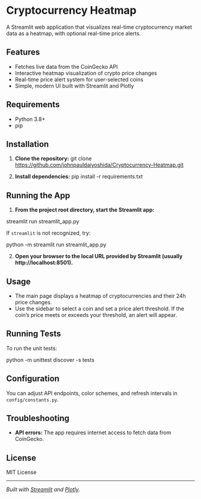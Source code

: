 # Cryptocurrency Heatmap

A Streamlit web application that visualizes real-time cryptocurrency market data as a heatmap, with optional real-time price alerts.

## Features

- Fetches live data from the CoinGecko API
- Interactive heatmap visualization of crypto price changes
- Real-time price alert system for user-selected coins
- Simple, modern UI built with Streamlit and Plotly

## Requirements

- Python 3.8+
- pip

## Installation

1. **Clone the repository:**
git clone https://github.com/johnpauldaiyoshida/Cryptocurrency-Heatmap.git

2. **Install dependencies:**
pip install -r requirements.txt

## Running the App

1. **From the project root directory, start the Streamlit app:**

streamlit run streamlit_app.py

If `streamlit` is not recognized, try:

python -m streamlit run streamlit_app.py

2. **Open your browser to the local URL provided by Streamlit (usually http://localhost:8501).**

## Usage

- The main page displays a heatmap of cryptocurrencies and their 24h price changes.
- Use the sidebar to select a coin and set a price alert threshold. If the coin’s price meets or exceeds your threshold, an alert will appear.

## Running Tests

To run the unit tests:

python -m unittest discover -s tests

## Configuration

You can adjust API endpoints, color schemes, and refresh intervals in `config/constants.py`.

## Troubleshooting
- **API errors:** The app requires internet access to fetch data from CoinGecko.

## License

MIT License

---

*Built with [Streamlit](https://streamlit.io/) and [Plotly](https://plotly.com/python/).*
